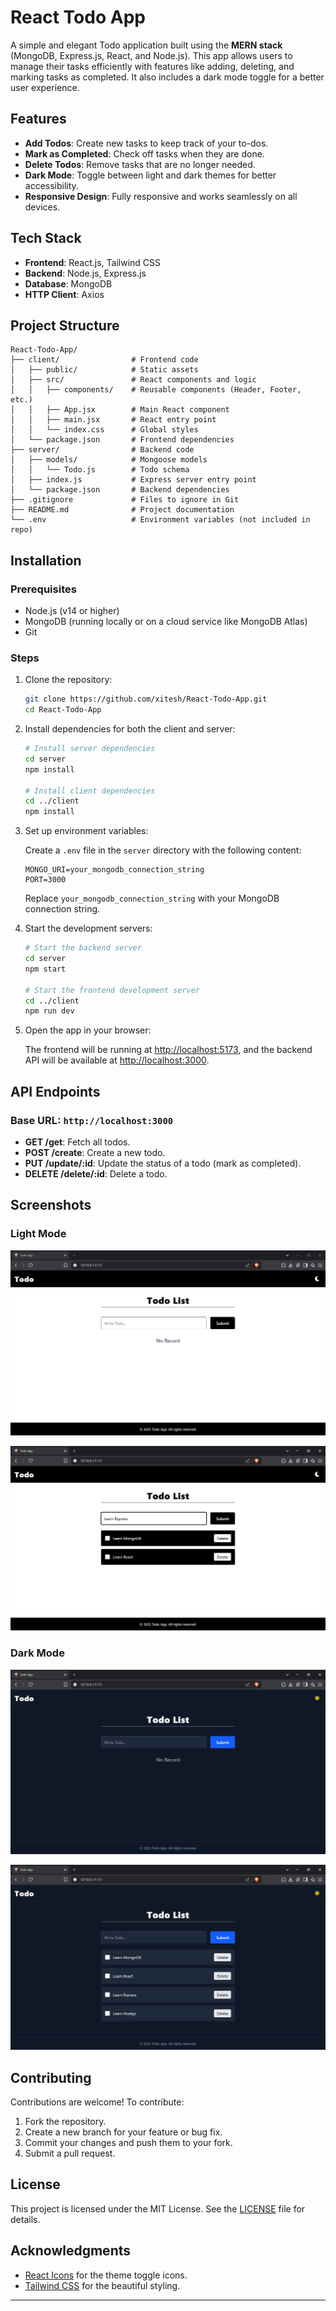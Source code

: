 # React Todo App

A simple and elegant Todo application built using the **MERN stack** (MongoDB, Express.js, React, and Node.js). This app allows users to manage their tasks efficiently with features like adding, deleting, and marking tasks as completed. It also includes a dark mode toggle for a better user experience.

## Features

- **Add Todos**: Create new tasks to keep track of your to-dos.
- **Mark as Completed**: Check off tasks when they are done.
- **Delete Todos**: Remove tasks that are no longer needed.
- **Dark Mode**: Toggle between light and dark themes for better accessibility.
- **Responsive Design**: Fully responsive and works seamlessly on all devices.

## Tech Stack

- **Frontend**: React.js, Tailwind CSS
- **Backend**: Node.js, Express.js
- **Database**: MongoDB
- **HTTP Client**: Axios

## Project Structure

```
React-Todo-App/
├── client/                # Frontend code
│   ├── public/            # Static assets
│   ├── src/               # React components and logic
│   │   ├── components/    # Reusable components (Header, Footer, etc.)
│   │   ├── App.jsx        # Main React component
│   │   ├── main.jsx       # React entry point
│   │   └── index.css      # Global styles
│   └── package.json       # Frontend dependencies
├── server/                # Backend code
│   ├── models/            # Mongoose models
│   │   └── Todo.js        # Todo schema
│   ├── index.js           # Express server entry point
│   └── package.json       # Backend dependencies
├── .gitignore             # Files to ignore in Git
├── README.md              # Project documentation
└── .env                   # Environment variables (not included in repo)
```

## Installation

### Prerequisites

- Node.js (v14 or higher)
- MongoDB (running locally or on a cloud service like MongoDB Atlas)
- Git

### Steps

1. Clone the repository:

   ```bash
   git clone https://github.com/xitesh/React-Todo-App.git
   cd React-Todo-App
   ```

2. Install dependencies for both the client and server:

   ```bash
   # Install server dependencies
   cd server
   npm install

   # Install client dependencies
   cd ../client
   npm install
   ```

3. Set up environment variables:

   Create a `.env` file in the `server` directory with the following content:

   ```
   MONGO_URI=your_mongodb_connection_string
   PORT=3000
   ```

   Replace `your_mongodb_connection_string` with your MongoDB connection string.

4. Start the development servers:

   ```bash
   # Start the backend server
   cd server
   npm start

   # Start the frontend development server
   cd ../client
   npm run dev
   ```

5. Open the app in your browser:

   The frontend will be running at [http://localhost:5173](http://localhost:5173), and the backend API will be available at [http://localhost:3000](http://localhost:3000).

## API Endpoints

### Base URL: `http://localhost:3000`

- **GET /get**: Fetch all todos.
- **POST /create**: Create a new todo.
- **PUT /update/:id**: Update the status of a todo (mark as completed).
- **DELETE /delete/:id**: Delete a todo.

## Screenshots

### Light Mode
![Light Mode Screenshot](./client/src/assets/screenshots/TodoApp1.png)

![Light Mode Screenshot](./client/src/assets/screenshots/TodoApp2.png)

### Dark Mode
![Dark Mode Screenshot](./client/src/assets/screenshots/TodoApp3.png)

![Dark Mode Screenshot](./client/src/assets/screenshots/TodoApp4.png)

## Contributing

Contributions are welcome! To contribute:

1. Fork the repository.
2. Create a new branch for your feature or bug fix.
3. Commit your changes and push them to your fork.
4. Submit a pull request.

## License

This project is licensed under the MIT License. See the [LICENSE](LICENSE) file for details.

## Acknowledgments

- [React Icons](https://react-icons.github.io/react-icons/) for the theme toggle icons.
- [Tailwind CSS](https://tailwindcss.com/) for the beautiful styling.

---
